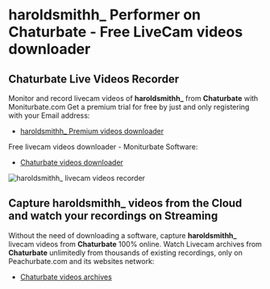 # haroldsmithh_ Performer on Chaturbate - Free LiveCam videos downloader

## Chaturbate Live Videos Recorder

Monitor and record livecam videos of **haroldsmithh_** from **Chaturbate** with Moniturbate.com
Get a premium trial for free by just and only registering with your Email address:
* [haroldsmithh_ Premium videos downloader](https://moniturbate.com/request-demo-licence-key.html)

Free livecam videos downloader - Moniturbate Software:
* [Chaturbate videos downloader](https://moniturbate.com/moniturbate-download-software.html)

![haroldsmithh_ livecam videos recorder](https://peachurnet.com/templates/moniturbate-software.png)


## Capture haroldsmithh_ videos from the Cloud and watch your recordings on Streaming

Without the need of downloading a software, capture **haroldsmithh_** livecam videos from **Chaturbate** 100% online.
Watch Livecam archives from **Chaturbate** unlimitedly from thousands of existing recordings, only on Peachurbate.com and its websites network:
* [Chaturbate videos archives](https://peachurnet.com/)